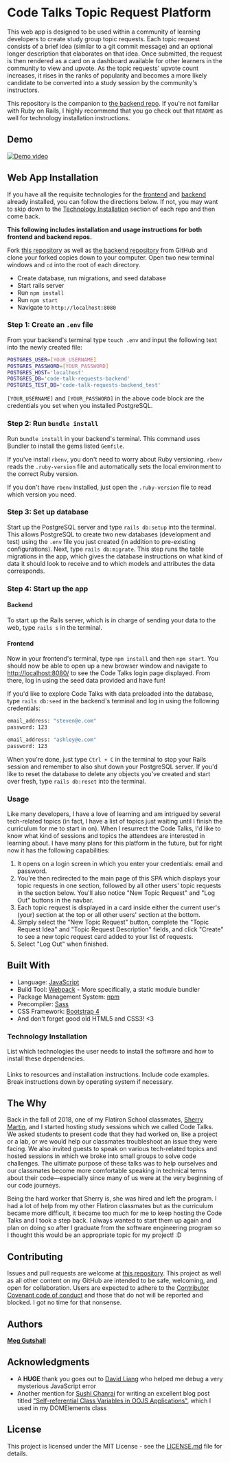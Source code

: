 # Code Talks Topic Request Platform

This web app is designed to be used within a community of learning developers to create study group topic requests. Each topic request consists of a brief idea (similar to a git commit message) and an optional longer description that elaborates on that idea. Once submitted, the request is then rendered as a card on a dashboard available for other learners in the community to view and upvote. As the topic requests' upvote count increases, it rises in the ranks of popularity and becomes a more likely candidate to be converted into a study session by the community's instructors.

This repository is the companion to [the backend repo][Code Talk Requests Backend]. If you're not familiar with Ruby on Rails, I highly recommend that you go check out that `README` as well for technology installation instructions.

## Demo

[![Demo video](https://img.youtube.com/vi/z1_PU_QzOJI/0.jpg)](https://youtu.be/z1_PU_QzOJI)

## Web App Installation

If you have all the requisite technologies for the [frontend](#built-with) and [backend][Code Talk Requests Backend -- Built With] already installed, you can follow the directions below. If not, you may want to skip down to the [Technology Installation](#technology-installation) section of each repo and then come back.

**This following includes installation and usage instructions for both frontend and backend repos.**

Fork [this repository][Code Talk Requests Frontend] as well as [the backend repository][Code Talk Requests Backend] from GitHub and clone your forked copies down to your computer. Open two new terminal windows and `cd` into the root of each directory.

- Create database, run migrations, and seed database
- Start rails server
- Run `npm install`
- Run `npm start`
- Navigate to `http://localhost:8080`

<!-- ! Start copied over from backend -->

### Step 1: Create an `.env` file

From your backend's terminal type `touch .env` and input the following text into the newly created file:

```bash
POSTGRES_USER=[YOUR_USERNAME]
POSTGRES_PASSWORD=[YOUR_PASSWORD]
POSTGRES_HOST='localhost'
POSTGRES_DB='code-talk-requests-backend'
POSTGRES_TEST_DB='code-talk-requests-backend_test'
```

`[YOUR_USERNAME]` and `[YOUR_PASSWORD]` in the above code block are the credentials you set when you installed PostgreSQL.

### Step 2: Run `bundle install`

Run `bundle install` in your backend's terminal. This command uses Bundler to install the gems listed `Gemfile`.

If you've install `rbenv`, you don't need to worry about Ruby versioning. `rbenv` reads the `.ruby-version` file and automatically sets the local environment to the correct Ruby version.

If you don't have `rbenv` installed, just open the `.ruby-version` file to read which version you need.

### Step 3: Set up database

Start up the PostgreSQL server and type `rails db:setup` into the terminal. This allows PostgreSQL to create two new databases (development and test) using the `.env` file you just created (in addition to pre-existing configurations). Next, type `rails db:migrate`. This step runs the table migrations in the app, which gives the database instructions on what kind of data it should look to receive and to which models and attributes the data corresponds.

### Step 4: Start up the app

#### Backend

To start up the Rails server, which is in charge of sending your data to the web, type `rails s` in the terminal.

#### Frontend

Now in your frontend's terminal, type `npm install` and then `npm start`. You should now be able to open up a new browser window and navigate to [http://localhost:8080/](http://localhost:8080/) to see the Code Talks login page displayed. From there, log in using the seed data provided and have fun!

<!-- Seed data login credentials -->
If you'd like to explore Code Talks with data preloaded into the database, type `rails db:seed` in the backend's terminal and log in using the following credentials:

```bash
email_address: "steven@e.com"
password: 123

email_address: "ashley@e.com"
password: 123
```

When you're done, just type `Ctrl + C` in the terminal to stop your Rails session and remember to also shut down your PostgreSQL server. If you'd like to reset the database to delete any objects you've created and start over fresh, type `rails db:reset` into the terminal.

<!-- ! End copied over from backend -->

### Usage

Like many developers, I have a love of learning and am intrigued by several tech-related topics (in fact, I have a list of topics just waiting until I finish the curriculum for me to start in on). When I resurrect the Code Talks, I'd like to know what kind of sessions and topics the attendees are interested in learning about. I have many plans for this platform in the future, but for right now it has the following capabilities:

1. It opens on a login screen in which you enter your credentials: email and password.
2. You're then redirected to the main page of this SPA which displays your topic requests in one section, followed by all other users' topic requests in the section below. You'll also notice "New Topic Request" and "Log Out" buttons in the navbar.
3. Each topic request is displayed in a card inside either the current user's (your) section at the top or all other users' section at the bottom.
4. Simply select the "New Topic Request" button, complete the "Topic Request Idea" and "Topic Request Description" fields, and click "Create" to see a new topic request card added to your list of requests.
5. Select "Log Out" when finished.

## Built With

- Language: [JavaScript]
- Build Tool: [Webpack] - More specifically, a static module bundler
- Package Management System: [npm]
- Precompiler: [Sass]
- CSS Framework: [Bootstrap 4]
- And don't forget good old HTML5 and CSS3! <3

### Technology Installation

List which technologies the user needs to install the software and how to install these dependencies.

#### <Software Name>

Links to resources and installation instructions. Include code examples. Break instructions down by operating system if necessary.

<!-- ##### For Mac Users -->

<!-- ##### For Windows Users -->

<!-- ##### For Linux Users -->

## The Why

Back in the fall of 2018, one of my Flatiron School classmates, [Sherry Martin], and I started hosting study sessions which we called Code Talks. We asked students to present code that they had worked on, like a project or a lab, or we would help our classmates troubleshoot an issue they were facing. We also invited guests to speak on various tech-related topics and hosted sessions in which we broke into small groups to solve code challenges. The ultimate purpose of these talks was to help ourselves and our classmates become more comfortable speaking in technical terms about their code—especially since many of us were at the very beginning of our code journeys.

Being the hard worker that Sherry is, she was hired and left the program. I had a lot of help from my other Flatiron classmates but as the curriculum became more difficult, it became too much for me to keep hosting the Code Talks and I took a step back. I always wanted to start them up again and plan on doing so after I graduate from the software engineering program so I thought this would be an appropriate topic for my project! :D

## Contributing

Issues and pull requests are welcome at [this repository][Code Talk Requests Frontend]. This project as well as all other content on my GitHub are intended to be safe, welcoming, and open for collaboration. Users are expected to adhere to the [Contributor Covenant code of conduct] and those that do not will be reported and blocked. I got no time for that nonsense.

## Authors

**[Meg Gutshall]**

## Acknowledgments

- A **HUGE** thank you goes out to [David Liang] who helped me debug a very mysterious JavaScript error
- Another mention for [Sushi Chanrai] for writing an excellent blog post titled ["Self-referential Class Variables in OOJS Applications"], which I used in my DOMElements class

## License

This project is licensed under the MIT License - see the [LICENSE.md](LICENSE.md) file for details.

[Code Talk Requests Frontend]: https://github.com/meg-gutshall/code-talk-requests-frontend
[Code Talk Requests Backend]: https://github.com/meg-gutshall/code-talk-requests-backend
[Code Talk Requests Backend -- Built With]: https://github.com/meg-gutshall/code-talk-requests-backend#built-with

[JavaScript]: https://javascript.info/
[Webpack]: https://webpack.js.org/
[npm]: https://www.npmjs.com/
[Bootstrap 4]: https://getbootstrap.com/
[Font Awesome]: https://fontawesome.com/
[Sass]: https://sass-lang.com/

[Contributor Covenant code of conduct]: https://www.contributor-covenant.org/version/2/0/code_of_conduct/ "Contributor Covenant code of conduct version 2.0"
["Self-referential Class Variables in OOJS Applications"]: https://schanrai.github.io/self-referential_class_variables_in_oojs_applications "Self-referential Class Variables in OOJS Applications"

[Meg Gutshall]: https://meghangutshall.com/ "Meg Gutshall's website"
[Sherry Martin]: https://www.linkedin.com/in/fullstackdevelopercville/ "Sherry Martin's LinkedIn profile"
[David Liang]: https://github.com/JizongL "David Liang's GitHub profile"
[Sushi Chanrai]: https://github.com/schanrai "Sushi Chanrai's GitHub profile"
